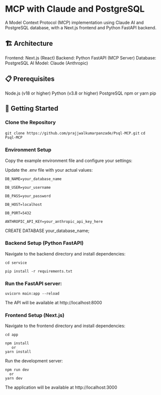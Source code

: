 # MCP with Claude and PostgreSQL
A Model Context Protocol (MCP) implementation using Claude AI and PostgreSQL database, with a Next.js frontend and Python FastAPI backend.
## 🏗️ Architecture

Frontend: Next.js (React)
Backend: Python FastAPI (MCP Server)
Database: PostgreSQL
AI Model: Claude (Anthropic)

## 📋 Prerequisites

Node.js (v18 or higher)
Python (v3.8 or higher)
PostgreSQL
npm or yarn
pip

## 🚀 Getting Started
 ### Clone the Repository
``` git clone https://github.com/prajjwalkumarpanzade/Psql-MCP.git ```
``` cd Psql-MCP ```
### Environment Setup
Copy the example environment file and configure your settings:

Update the .env file with your actual values:

```
DB_NAME=your_database_name

DB_USER=your_username

DB_PASS=your_password

DB_HOST=localhost

DB_PORT=5432

ANTHROPIC_API_KEY=your_anthropic_api_key_here
```

CREATE DATABASE your_database_name;

### Backend Setup (Python FastAPI)

Navigate to the backend directory and install dependencies:

```
cd service

pip install -r requirements.txt
```
### Run the FastAPI server:
```
uvicorn main:app --reload 
```
The API will be available at http://localhost:8000
 
### Frontend Setup (Next.js)
Navigate to the frontend directory and install dependencies:

```
cd app

npm install
   or
yarn install
```
Run the development server:
```
npm run dev 
  or
yarn dev
```
The application will be available at http://localhost:3000
